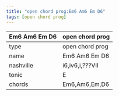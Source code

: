 ```yaml
---
title: "open chord prog:Em6 Am6 Em D6"
tags: [open chord prog]
---
```


|Em6 Am6 Em D6|open chord prog|
|---|---|
|type|open chord prog|
|name|Em6 Am6 Em D6|
|nashville|i6,iv6,i,???VII|
|tonic|E|
|chords|Em6,Am6,Em,D6|


